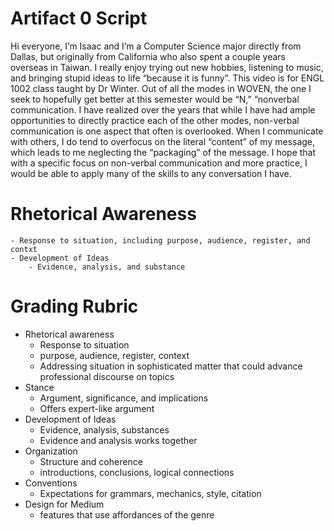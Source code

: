 # Artifact 0 Script

Hi everyone, I’m Isaac and I’m a Computer Science major directly from Dallas, but originally from California who also spent a couple years overseas in Taiwan. I really enjoy trying out new hobbies, listening to music, and bringing stupid ideas to life “because it is funny”. This video is for ENGL 1002 class taught by Dr Winter. Out of all the modes in WOVEN, the one I seek to hopefully get better at this semester would be “N,” “nonverbal communication. I have realized over the years that while I have had ample opportunities to directly practice each of the other modes, non-verbal communication is one aspect that often is overlooked. When I communicate with others, I do tend to overfocus on the literal “content” of my message, which leads to me neglecting the “packaging” of the message. I hope that with a specific focus on non-verbal communication and more practice, I would be able to apply many of the skills to any conversation I have.

# Rhetorical Awareness
    - Response to situation, including purpose, audience, register, and contxt
    - Development of Ideas
        - Evidence, analysis, and substance

# Grading Rubric
- Rhetorical awareness
    - Response to situation
    - purpose, audience, register, context
    - Addressing situation in sophisticated matter that could advance professional discourse on topics
- Stance
    - Argument, significance, and implications
    - Offers expert-like argument
- Development of Ideas
    - Evidence, analysis, substances
    - Evidence and analysis works together
- Organization
    - Structure and coherence
    - introductions, conclusions, logical connections
- Conventions
    - Expectations for grammars, mechanics, style, citation
- Design for Medium
    - features that use affordances of the genre